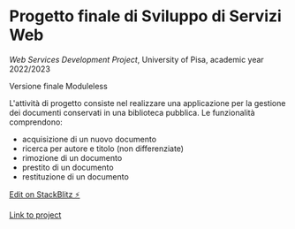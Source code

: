 # Progetto finale di Sviluppo di Servizi Web
*Web Services Development Project*, University of Pisa, academic year 2022/2023

Versione finale Moduleless

L'attività di progetto consiste nel realizzare una applicazione per la gestione dei documenti conservati in una biblioteca pubblica. Le funzionalità comprendono:
* acquisizione di un nuovo documento
* ricerca per autore e titolo (non differenziate)
* rimozione di un documento
* prestito di un documento
* restituzione di un documento

[Edit on StackBlitz ⚡️](https://stackblitz.com/edit/stackblitz-starters-uxq6bt)

[Link to project](https://sswproject-256e8.firebaseapp.com/?850372)
